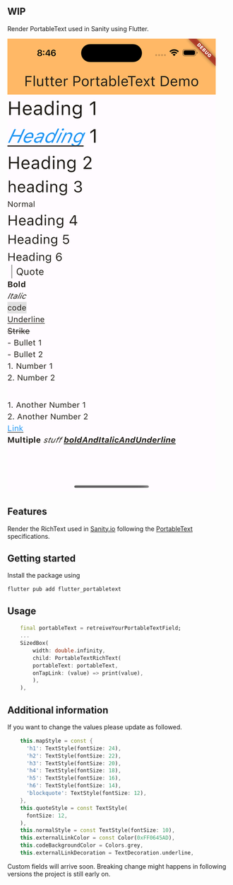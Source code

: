 ## WIP

Render PortableText used in Sanity using Flutter.

![Demo](/demo.png "Demo")

## Features

Render the RichText used in [Sanity.io](www.sanity.io) following the [PortableText](https://github.com/portabletext/portabletext) specifications.

## Getting started

Install the package using

```
flutter pub add flutter_portabletext
```

## Usage

```dart
    final portableText = retreiveYourPortableTextField;
    ...
    SizedBox(
        width: double.infinity,
        child: PortableTextRichText(
        portableText: portableText,
        onTapLink: (value) => print(value),
        ),
    ),
```

## Additional information

If you want to change the values please update as followed.

```dart
    this.mapStyle = const {
      'h1': TextStyle(fontSize: 24),
      'h2': TextStyle(fontSize: 22),
      'h3': TextStyle(fontSize: 20),
      'h4': TextStyle(fontSize: 18),
      'h5': TextStyle(fontSize: 16),
      'h6': TextStyle(fontSize: 14),
      'blockquote': TextStyle(fontSize: 12),
    },
    this.quoteStyle = const TextStyle(
      fontSize: 12,
    ),
    this.normalStyle = const TextStyle(fontSize: 10),
    this.externalLinkColor = const Color(0xFF0645AD),
    this.codeBackgroundColor = Colors.grey,
    this.externalLinkDecoration = TextDecoration.underline,
```

Custom fields will arrive soon.
Breaking change might happens in following versions the project is still early on.
